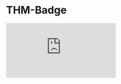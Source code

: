 # THM-Badge

<iframe src="https://tryhackme.com/api/v2/badges/public-profile?userPublicId=3928331" style='border:none;'></iframe>

